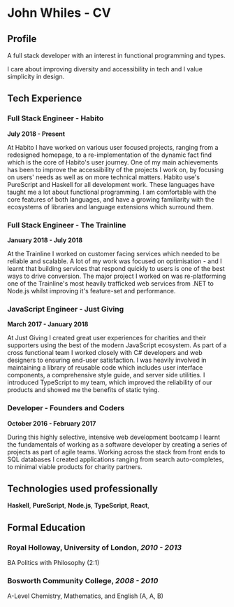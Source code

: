 # John Whiles - CV
## Profile
A full stack developer with an interest in functional programming and types.

I care about improving diversity and accessibility in tech and I value simplicity in
design. 


## Tech Experience

### Full Stack Engineer - Habito
__July 2018 - Present__

  At Habito I have worked on various user focused projects, ranging from a
  redesigned homepage, to a re-implementation of the dynamic fact find which is the core of
  Habito's user journey. One of my main achievements has been to improve
  the accessibility of the projects I work on, by focusing on users' needs as well as on 
  more technical matters.
  Habito use's PureScript and Haskell for all development work. These
  languages have taught me a lot about functional programming. I am comfortable with the
  core features of both languages, and have a growing familiarity with the ecosystems 
  of libraries and language extensions which surround them.
  
  
### Full Stack Engineer - The Trainline
__January 2018 - July 2018__

  At the Trainline I worked on customer facing services which needed to be reliable and 
scalable. A lot of my work was focused on optimisation - and I learnt
that building services that respond quickly to users is one of the best ways
to drive conversion.
  The major project I worked on was re-platforming one of the Trainline's most 
heavily trafficked web services from .NET to Node.js whilst improving it's feature-set
and performance. 

### JavaScript Engineer - Just Giving
__March 2017 - January 2018__

  At Just Giving I created great user experiences for charities and their supporters 
using the best of the modern JavaScript ecosystem. As part of a cross functional team I
worked closely with C# developers and web designers to ensuring end-user satisfaction.
  I was heavily involved in maintaining a library of reusable code which includes 
user interface components, a comprehensive style guide, and server side utilities.
  I introduced TypeScript to my team, which improved the reliability of our products
and showed me the benefits of static tying.

### Developer - Founders and Coders
__October 2016 - February 2017__

During this highly selective, intensive web development bootcamp I learnt the 
fundamentals of working as a software developer by creating a series of projects as part
of agile teams. Working across the stack from front ends to SQL databases I
created  applications ranging from search auto-completes, to minimal viable 
products for charity partners. 

## Technologies used professionally
__Haskell__,
__PureScript__,
__Node.js__,
__TypeScript__,
__React__,

## Formal Education
### Royal Holloway, University of London, *2010 - 2013*
BA Politics with Philosophy (2:1)

### Bosworth Community College, *2008 - 2010*
A-Level Chemistry, Mathematics, and English (A, A, B)

